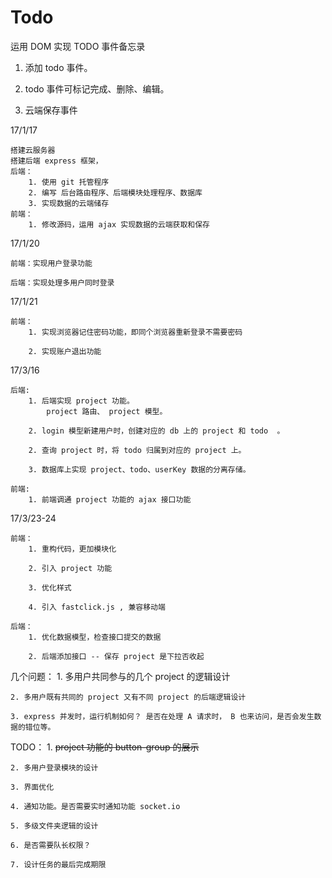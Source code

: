 # Todo

运用 DOM 实现  TODO 事件备忘录

1) 添加 todo 事件。

2) todo 事件可标记完成、删除、编辑。

3) 云端保存事件


17/1/17

    搭建云服务器
    搭建后端 express 框架，
    后端：
        1. 使用 git 托管程序
        2. 编写 后台路由程序、后端模块处理程序、数据库
        3. 实现数据的云端储存
    前端：
        1. 修改源码，运用 ajax 实现数据的云端获取和保存

17/1/20

    前端：实现用户登录功能

    后端：实现处理多用户同时登录

17/1/21

    前端：
        1. 实现浏览器记住密码功能，即同个浏览器重新登录不需要密码

        2. 实现账户退出功能

17/3/16

    后端:
        1. 后端实现 project 功能。
            project 路由、 project 模型。

        2. login 模型新建用户时，创建对应的 db 上的 project 和 todo  。

        2. 查询 project 时，将 todo 归属到对应的 project 上。

        3. 数据库上实现 project、todo、userKey 数据的分离存储。

    前端:
        1. 前端调通 project 功能的 ajax 接口功能

17/3/23-24

    前端：
        1. 重构代码，更加模块化

        2. 引入 project 功能

        3. 优化样式

        4. 引入 fastclick.js , 兼容移动端

    后端：
        1. 优化数据模型，检查接口提交的数据

        2. 后端添加接口 -- 保存 project 是下拉否收起



几个问题：
    1. 多用户共同参与的几个 project 的逻辑设计

    2. 多用户既有共同的 project 又有不同 project 的后端逻辑设计

    3. express 并发时，运行机制如何？ 是否在处理 A 请求时， B 也来访问，是否会发生数据的错位等。


TODO：
    1. ~~project 功能的 button-group 的展示~~

    2. 多用户登录模块的设计

    3. 界面优化

    4. 通知功能。是否需要实时通知功能 socket.io

    5. 多级文件夹逻辑的设计

    6. 是否需要队长权限？

    7. 设计任务的最后完成期限
